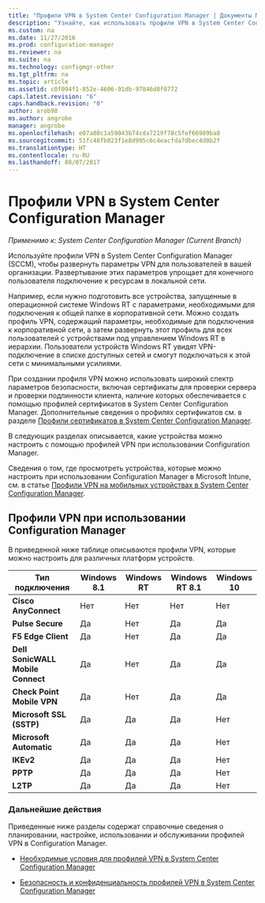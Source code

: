 ```yaml
---
title: "Профили VPN в System Center Configuration Manager | Документы Майкрософт"
description: "Узнайте, как использовать профили VPN в System Center Configuration Manager, чтобы развернуть параметры VPN для пользователей в вашей организации."
ms.custom: na
ms.date: 11/27/2016
ms.prod: configuration-manager
ms.reviewer: na
ms.suite: na
ms.technology: configmgr-other
ms.tgt_pltfrm: na
ms.topic: article
ms.assetid: c0f094f1-852e-4606-91db-97846d8f0772
caps.latest.revision: "6"
caps.handback.revision: "0"
author: arob98
ms.author: angrobe
manager: angrobe
ms.openlocfilehash: e07a80c1a59043b74cda7219f78c5fef66989ba8
ms.sourcegitcommit: 51fc48fb023f1e8d995c6c4eacfda7dbec4d0b2f
ms.translationtype: HT
ms.contentlocale: ru-RU
ms.lasthandoff: 08/07/2017
---
```

# <a name="vpn-profiles-in-system-center-configuration-manager"></a>Профили VPN в System Center Configuration Manager

*Применимо к: System Center Configuration Manager (Current Branch)*


Используйте профили VPN в System Center Configuration Manager (SCCM), чтобы развернуть параметры VPN для пользователей в вашей организации. Развертывание этих параметров упрощает для конечного пользователя подключение к ресурсам в локальной сети.  

 Например, если нужно подготовить все устройства, запущенные в операционной системе Windows RT с параметрами, необходимыми для подключения к общей папке в корпоративной сети. Можно создать профиль VPN, содержащий параметры, необходимые для подключения к корпоративной сети, а затем развернуть этот профиль для всех пользователей с устройствами под управлением Windows RT в иерархии. Пользователи устройств Windows RT увидят VPN-подключение в списке доступных сетей и смогут подключаться к этой сети с минимальными усилиями.  

 При создании профиля VPN можно использовать широкий спектр параметров безопасности, включая сертификаты для проверки сервера и проверки подлинности клиента, наличие которых обеспечивается с помощью профилей сертификатов в System Center Configuration Manager. Дополнительные сведения о профилях сертификатов см. в разделе [Профили сертификатов в System Center Configuration Manager](introduction-to-certificate-profiles.md).  

 В следующих разделах описывается, какие устройства можно настроить с помощью профилей VPN при использовании Configuration Manager.

 Сведения о том, где просмотреть устройства, которые можно настроить при использовании Configuration Manager в Microsoft Intune, см. в статье [Профили VPN на мобильных устройствах в System Center Configuration Manager](/sccm/mdm/deploy-use/create-vpn-profiles).  

## <a name="vpn-profiles-when-using-configuration-manager"></a>Профили VPN при использовании Configuration Manager  
 В приведенной ниже таблице описываются профили VPN, которые можно настроить для различных платформ устройств.  

|Тип подключения|Windows 8.1|Windows RT|Windows RT 8.1|Windows 10|  
|---------------------|-----------------|----------------|--------------------|----------------|  
|**Cisco AnyConnect**|Нет|Нет|Нет|Нет|  
|**Pulse Secure**|Да|Нет|Да|Да|  
|**F5 Edge Client**|Да|Нет|Да|Да|  
|**Dell SonicWALL Mobile Connect**|Да|Нет|Да|Да|  
|**Check Point Mobile VPN**|Да|Нет|Да|Да|  
|**Microsoft SSL (SSTP)**|Да|Да|Да|Нет|  
|**Microsoft Automatic**|Да|Да|Да|Нет|  
|**IKEv2**|Да|Да|Да|Нет|  
|**PPTP**|Да|Да|Да|Нет|  
|**L2TP**|Да|Да|Да|Нет|  

### <a name="next-steps"></a>Дальнейшие действия  
 Приведенные ниже разделы содержат справочные сведения о планировании, настройке, использовании и обслуживании профилей VPN в Configuration Manager.  

-   [Необходимые условия для профилей VPN в System Center Configuration Manager](../plan-design/prerequisites-for-wifi-vpn-profiles.md)  

-   [Безопасность и конфиденциальность профилей VPN в System Center Configuration Manager](../plan-design/security-and-privacy-for-wifi-vpn-profiles.md)
